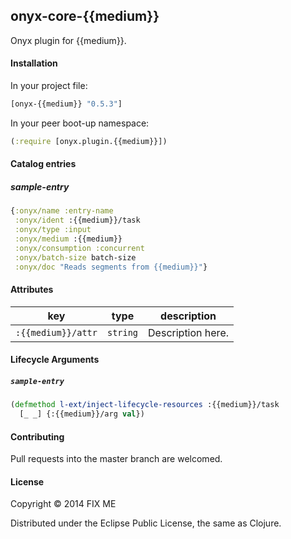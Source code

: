 ## onyx-core-{{medium}}

Onyx plugin for {{medium}}.

#### Installation

In your project file:

```clojure
[onyx-{{medium}} "0.5.3"]
```

In your peer boot-up namespace:

```clojure
(:require [onyx.plugin.{{medium}}])
```

#### Catalog entries

##### sample-entry

```clojure
{:onyx/name :entry-name
 :onyx/ident :{{medium}}/task
 :onyx/type :input
 :onyx/medium :{{medium}}
 :onyx/consumption :concurrent
 :onyx/batch-size batch-size
 :onyx/doc "Reads segments from {{medium}}"}
```

#### Attributes

|key                           | type      | description
|------------------------------|-----------|------------
|`:{{medium}}/attr`            | `string`  | Description here.

#### Lifecycle Arguments

##### `sample-entry`

```clojure
(defmethod l-ext/inject-lifecycle-resources :{{medium}}/task
  [_ _] {:{{medium}}/arg val})
```

#### Contributing

Pull requests into the master branch are welcomed.

#### License

Copyright © 2014 FIX ME

Distributed under the Eclipse Public License, the same as Clojure.